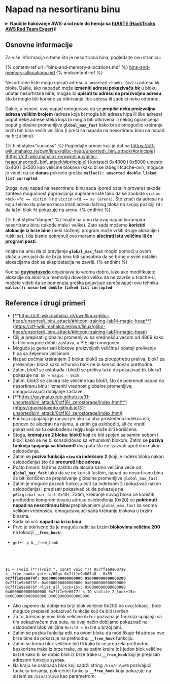 # Napad na nesortiranu binu

<details>

<summary><strong>Naučite hakovanje AWS-a od nule do heroja sa</strong> <a href="https://training.hacktricks.xyz/courses/arte"><strong>htARTE (HackTricks AWS Red Team Expert)</strong></a><strong>!</strong></summary>

Drugi načini podrške HackTricks-u:

* Ako želite da vidite svoju **kompaniju reklamiranu na HackTricks-u** ili **preuzmete HackTricks u PDF formatu** proverite [**PLANOVE ZA PRIJAVU**](https://github.com/sponsors/carlospolop)!
* Nabavite [**zvanični PEASS & HackTricks swag**](https://peass.creator-spring.com)
* Otkrijte [**Porodicu PEASS**](https://opensea.io/collection/the-peass-family), našu kolekciju ekskluzivnih [**NFT-ova**](https://opensea.io/collection/the-peass-family)
* **Pridružite se** 💬 [**Discord grupi**](https://discord.gg/hRep4RUj7f) ili [**telegram grupi**](https://t.me/peass) ili nas **pratite** na **Twitteru** 🐦 [**@hacktricks\_live**](https://twitter.com/hacktricks\_live)**.**
* **Podelite svoje hakovanje trikove slanjem PR-ova na** [**HackTricks**](https://github.com/carlospolop/hacktricks) i [**HackTricks Cloud**](https://github.com/carlospolop/hacktricks-cloud) github repozitorijume.

</details>

## Osnovne informacije

Za više informacija o tome šta je nesortirana bina, pogledajte ovu stranicu:

{% content-ref url="bins-and-memory-allocations.md" %}
[bins-and-memory-allocations.md](bins-and-memory-allocations.md)
{% endcontent-ref %}

Nesortirane liste mogu upisati adresu u `unsorted_chunks (av)` u adresu `bk` bloka. Dakle, ako napadač može **izmeniti adresu pokazivača bk** u bloku unutar nesortirane bine, mogao bi **upisati tu adresu na proizvoljnu adresu** što bi moglo biti korisno za otkrivanje libc adresa ili zaobići neku odbranu.

Dakle, u osnovi, ovaj napad omogućava da se **prepiše neka proizvoljna adresa velikim brojem** (adresa koja bi mogla biti adresa hipa ili libc adresa) poput neke adrese steka koja bi mogla biti otkrivena ili nekog ograničenja poput globalne promenljive **`global_max_fast`** kako bi se omogućilo kreiranje brzih bin bina većih veličina (i preći sa napada na nesortiranu binu na napad na brzu binu).

{% hint style="success" %}
Pogledajte primer koji je dat na [https://ctf-wiki.mahaloz.re/pwn/linux/glibc-heap/unsorted\_bin\_attack/#principle](https://ctf-wiki.mahaloz.re/pwn/linux/glibc-heap/unsorted\_bin\_attack/#principle) i koristeći 0x4000 i 0x5000 umesto 0x400 i 0x500 kao veličine blokova (kako bi se izbegli tcache-ovi), moguće je videti da se **danas** pokreće greška **`malloc(): unsorted double linked list corrupted`**.

Stoga, ovaj napad na nesortiranu binu sada (pored ostalih provera) takođe zahteva mogućnost popravljanja duplirane liste tako da se zaobiđe `victim->bck->fd == victim` ili ne `victim->fd == av (arena)`. Što znači da adresa na koju želimo da pišemo mora imati adresu lažnog bloka na svojoj poziciji `fd` i da lažni blok `fd` pokazuje na arenu.
{% endhint %}

{% hint style="danger" %}
Imajte na umu da ovaj napad korumpira nesortiranu binu (takođe male i velike). Zato sada možemo **koristiti alokacije iz brze bine** (neki složeniji program može vršiti druge alokacije i rušiti se), i da bismo pokrenuli ovo moramo **alocirati istu veličinu ili će program pasti**.

Imajte na umu da bi pravljenje **`global_max_fast`** moglo pomoći u ovom slučaju verujući da će brza bina biti sposobna da se brine o svim ostalim alokacijama dok se eksploatacija ne završi.
{% endhint %}

Kod sa [**guyinatuxedo**](https://guyinatuxedo.github.io/31-unsortedbin\_attack/unsorted\_explanation/index.html) objašnjava to veoma dobro, iako ako modifikujete alokacije da alociraju memoriju dovoljno veliku da ne završe u tcache-u, možete videti da se pomenuta greška pojavljuje sprečavajući ovu tehniku: **`malloc(): unsorted double linked list corrupted`**

## Reference i drugi primeri

* [**https://ctf-wiki.mahaloz.re/pwn/linux/glibc-heap/unsorted\_bin\_attack/#hitcon-training-lab14-magic-heap**](https://ctf-wiki.mahaloz.re/pwn/linux/glibc-heap/unsorted\_bin\_attack/#hitcon-training-lab14-magic-heap)
* Cilj je prepisati globalnu promenljivu sa vrednošću većom od 4869 kako bi bilo moguće dobiti zastavu, a PIE nije omogućen.
* Moguće je generisati blokove proizvoljnih veličina i postoji prelivanje hipa sa željenom veličinom.
* Napad počinje kreiranjem 3 bloka: blok0 za zloupotrebu preliva, blok1 za prelivanje i blok2 kako vrhunski blok ne bi konsolidovao prethodne.
* Zatim, blok1 se oslobađa i blok0 se preliva tako da pokazivač bk bloka1 pokazuje na: `bk = magic - 0x10`
* Zatim, blok3 se alocira iste veličine kao blok1, što će pokrenuti napad na nesortiranu binu i izmeniti vrednost globalne promenljive, omogućavajući dobijanje zastave.
* [**https://guyinatuxedo.github.io/31-unsortedbin\_attack/0ctf16\_zerostorage/index.html**](https://guyinatuxedo.github.io/31-unsortedbin\_attack/0ctf16\_zerostorage/index.html)
* Funkcija spajanja je ranjiva jer ako su oba prosleđena indeksa isti, ponovo će alocirati na njemu, a zatim ga osloboditi, ali će vratiti pokazivač na tu oslobođenu regiju koja može biti korišćena.
* Stoga, **kreiraju se 2 bloka**: **blok0** koji će biti spojen sa samim sobom i blok1 kako se ne bi konsolidovao sa vrhunskim blokom. Zatim se **poziva funkcija spajanja sa blokom0** dva puta što će izazvati upotrebu nakon oslobođenja.
* Zatim se **poziva funkcija `view` sa indeksom 2** (koji je indeks bloka nakon oslobođenja) što će **procureti libc adresu**.
* Pošto binarni fajl ima zaštitu da alocira samo veličine veće od **`global_max_fast`** tako da se ne koristi fastbin, napad na nesortiranu binu će biti korišćen za prepisivanje globalne promenljive `global_max_fast`.
* Zatim je moguće pozvati funkciju edit sa indeksom 2 (pokazivač nakon oslobođenja) i prepisati pokazivač `bk` da pokazuje na `p64(global_max_fast-0x10)`. Zatim, kreiranje novog bloka će koristiti prethodno kompromitovanu adresu oslobođenja (0x20) će **pokrenuti napad na nesortiranu binu** prepisivanjem `global_max_fast` sa veoma velikom vrednošću, omogućavajući sada kreiranje blokova u brzim binama.
* Sada se vrši **napad na brzu binu**:
* Prvo je otkriveno da je moguće raditi sa brzim **blokovima veličine 200** na lokaciji **`__free_hook`**:
* <pre class="language-c"><code class="lang-c">gef➤  p &#x26;__free_hook
$1 = (void (**)(void *, const void *)) 0x7ff1e9e607a8 &#x3C;__free_hook>
gef➤  x/60gx 0x7ff1e9e607a8 - 0x59
<strong>0x7ff1e9e6074f: 0x0000000000000000      0x0000000000000200
</strong>0x7ff1e9e6075f: 0x0000000000000000      0x0000000000000000
0x7ff1e9e6076f &#x3C;list_all_lock+15>:      0x0000000000000000      0x0000000000000000
0x7ff1e9e6077f &#x3C;_IO_stdfile_2_lock+15>: 0x0000000000000000      0x0000000000000000
</code></pre>
* Ako uspemo da dobijemo brzi blok veličine 0x200 na ovoj lokaciji, biće moguće prepisati pokazivač funkcije koji će biti izvršen
* Za to, kreiran je novi blok veličine `0xfc` i pozvana je funkcija spajanja sa tim pokazivačem dva puta, na ovaj način dobijamo pokazivač na oslobođeni blok veličine `0xfc*2 = 0x1f8` u brzoj bini.
* Zatim se poziva funkcija edit na ovom bloku da modifikuje **`fd`** adresu ove brze bine da pokazuje na prethodnu **`__free_hook`** funkciju.
* Zatim se kreira blok veličine `0x1f8` kako bi se preuzela prethodno beskorisna traka iz brze trake, pa se zatim kreira još jedan blok veličine `0x1f8` kako bi se dobio blok iz brze trake u **`__free_hook`** koji je prepisan adresom funkcije **`system`**.
* Na kraju se oslobađa blok koji sadrži string `/bin/sh\x00` pozivajući funkciju brisanja, pokrećući funkciju **`__free_hook`** koja pokazuje na sistem sa `/bin/sh\x00` kao parametrom.
